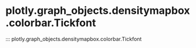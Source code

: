 # plotly.graph_objects.densitymapbox.colorbar.Tickfont

::: plotly.graph_objects.densitymapbox.colorbar.Tickfont
